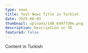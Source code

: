 ```yaml
---
type: news
title: Test News Title in Turkish
date: 2025-08-03
thumbnail: uploads/149_64977d0e.png
description: Description in TR
featured: false
---
```


Content in Turkish